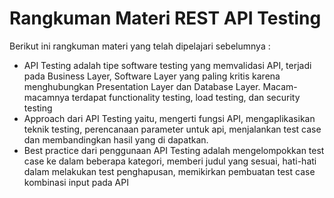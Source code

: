 # Rangkuman Materi REST API Testing

Berikut ini rangkuman materi yang telah dipelajari sebelumnya :
* API Testing adalah tipe software testing yang memvalidasi API, terjadi pada Business Layer, Software Layer yang paling kritis karena menghubungkan Presentation Layer dan Database Layer. Macam-macamnya terdapat functionality testing, load testing, dan security testing
* Approach dari API Testing yaitu, mengerti fungsi API, mengaplikasikan teknik testing, perencanaan parameter untuk api, menjalankan test case dan membandingkan hasil yang di dapatkan. 
* Best practice dari penggunaan API Testing adalah mengelompokkan test case ke dalam beberapa kategori, memberi judul yang sesuai, hati-hati dalam melakukan test penghapusan, memikirkan pembuatan test case kombinasi input pada API